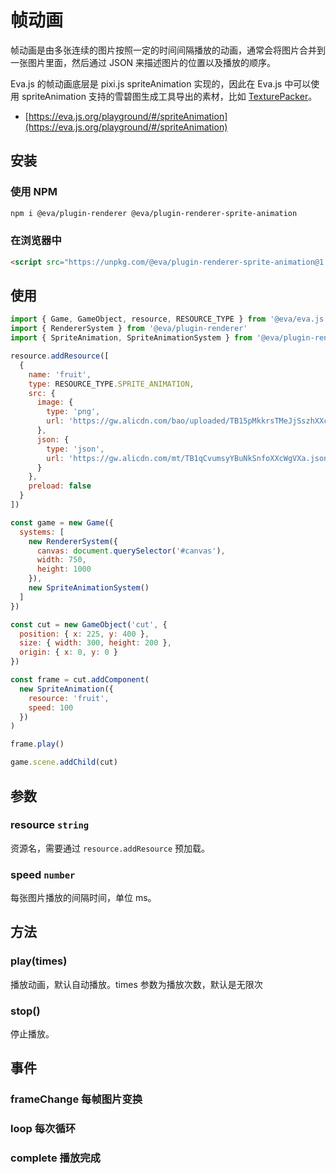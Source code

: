 # 帧动画

帧动画是由多张连续的图片按照一定的时间间隔播放的动画，通常会将图片合并到一张图片里面，然后通过 JSON 来描述图片的位置以及播放的顺序。

Eva.js 的帧动画底层是 pixi.js spriteAnimation 实现的，因此在 Eva.js 中可以使用 spriteAnimation 支持的雪碧图生成工具导出的素材，比如 [TexturePacker](https://www.codeandweb.com/texturepacker/tutorials/how-to-create-sprite-sheets-and-animations-with-pixijs5)。

- [https://eva.js.org/playground/#/spriteAnimation](https://eva.js.org/playground/#/spriteAnimation)

## 安装

### 使用 NPM
```bash
npm i @eva/plugin-renderer @eva/plugin-renderer-sprite-animation
```

### 在浏览器中
```html
<script src="https://unpkg.com/@eva/plugin-renderer-sprite-animation@1.1.x/dist/EVA.plugin.renderer.spriteAnimation.min.js"></script>
```

## 使用

```js
import { Game, GameObject, resource, RESOURCE_TYPE } from '@eva/eva.js'
import { RendererSystem } from '@eva/plugin-renderer'
import { SpriteAnimation, SpriteAnimationSystem } from '@eva/plugin-renderer-sprite-animation'

resource.addResource([
  {
    name: 'fruit',
    type: RESOURCE_TYPE.SPRITE_ANIMATION,
    src: {
      image: {
        type: 'png',
        url: 'https://gw.alicdn.com/bao/uploaded/TB15pMkkrsTMeJjSszhXXcGCFXa-377-1070.png'
      },
      json: {
        type: 'json',
        url: 'https://gw.alicdn.com/mt/TB1qCvumsyYBuNkSnfoXXcWgVXa.json'
      }
    },
    preload: false
  }
])

const game = new Game({
  systems: [
    new RendererSystem({
      canvas: document.querySelector('#canvas'),
      width: 750,
      height: 1000
    }),
    new SpriteAnimationSystem()
  ]
})

const cut = new GameObject('cut', {
  position: { x: 225, y: 400 },
  size: { width: 300, height: 200 },
  origin: { x: 0, y: 0 }
})

const frame = cut.addComponent(
  new SpriteAnimation({
    resource: 'fruit',
    speed: 100
  })
)

frame.play()

game.scene.addChild(cut)
```

## 参数

### resource `string` 

资源名，需要通过 `resource.addResource` 预加载。

### speed `number` 

每张图片播放的间隔时间，单位 ms。

## 方法

### play(times)

播放动画，默认自动播放。times 参数为播放次数，默认是无限次

### stop()

停止播放。

## 事件
### frameChange 每帧图片变换
### loop 每次循环
### complete 播放完成

<br/>
<br/>
<br/>
<br/>
<br/>
